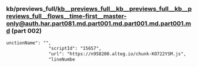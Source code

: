 ### kb/previews_full/kb__previews_full__kb__previews_full__kb__previews_full__flows__time-first__master-only@auth.har.part081.md.part001.md.part001.md.part001.md (part 002)

```md
unctionName": "",
                "scriptId": "15657",
                "url": "https://n958200.alteg.io/chunk-KO722YSM.js",
                "lineNumbe
```

```
